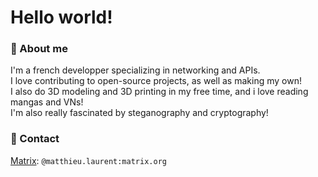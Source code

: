 # Hello world!

### 👤 About me
I'm a french developper specializing in networking and APIs.  
I love contributing to open-source projects, as well as making my own!  
I also do 3D modeling and 3D printing in my free time, and i love reading mangas and VNs!  
I'm also really fascinated by steganography and cryptography!

### 📩 Contact
[Matrix](https://matrix.org): `@matthieu.laurent:matrix.org`

<!--
**Matthieu-LAURENT39/Matthieu-LAURENT39** is a ✨ _special_ ✨ repository because its `README.md` (this file) appears on your GitHub profile.

Here are some ideas to get you started:

- 🔭 I’m currently working on ...
- 🌱 I’m currently learning ...
- 👯 I’m looking to collaborate on ...
- 🤔 I’m looking for help with ...
- 💬 Ask me about ...
- 📫 How to reach me: ...
- 😄 Pronouns: ...
- ⚡ Fun fact: ...
-->
